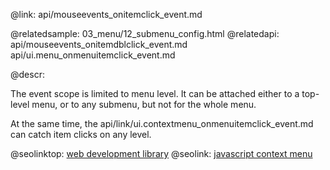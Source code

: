 @link: api/mouseevents_onitemclick_event.md

@relatedsample:
	03_menu/12_submenu_config.html
@relatedapi:
	api/mouseevents_onitemdblclick_event.md   
    api/ui.menu_onmenuitemclick_event.md

@descr: 

The event scope is limited to menu level. It can be attached  either to a top-level menu, 
or to any submenu, but not for the whole menu. 

At the same time, the api/link/ui.contextmenu_onmenuitemclick_event.md can catch item clicks on any level.

@seolinktop: [web development library](https://webix.com)
@seolink: [javascript context menu](https://webix.com/widget/contextmenu/)
